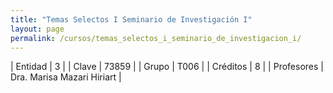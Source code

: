 ```yaml
---
title: "Temas Selectos I Seminario de Investigación I"
layout: page
permalink: /cursos/temas_selectos_i_seminario_de_investigacion_i/
---
```




| Entidad | 3 |
| Clave | 73859 |
| Grupo | T006 |
| Créditos | 8 |
| Profesores | Dra. Marisa Mazari Hiriart |


